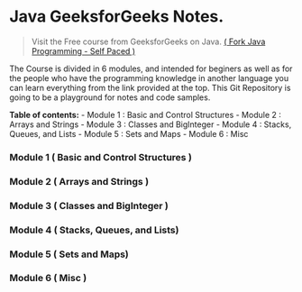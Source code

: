 # Java GeeksforGeeks Notes.

> Visit the Free course from GeeksforGeeks on Java. [( Fork Java Programming - Self Paced ) ](https://practice.geeksforgeeks.org/batch/fork-java)

The Course is divided in 6 modules, and intended for beginers as well as for the people who have the programming knowledge in another language you can learn everything from the link provided at the top. This Git Repository is going to be a playground for notes and code samples.

**Table of contents:**
    - Module 1 : Basic and Control Structures
    - Module 2 : Arrays and Strings
    - Module 3 : Classes and BigInteger
    - Module 4 : Stacks, Queues, and Lists
    - Module 5 : Sets and Maps
    - Module 6 : Misc<kdjdk>


### Module 1 ( Basic and Control Structures )
### Module 2 ( Arrays and Strings )
### Module 3 ( Classes and BigInteger )
### Module 4 ( Stacks, Queues, and Lists)
### Module 5 ( Sets and Maps)
### Module 6 ( Misc )